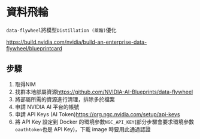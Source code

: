 # 資料飛輪

`data-flywheel`將模型`Distillation (蒸餾)`優化

<https://build.nvidia.com/nvidia/build-an-enterprise-data-flywheel/blueprintcard>

## 步驟

1. 取得NIM
2. 找群本地部屬資源<https://github.com/NVIDIA-AI-Blueprints/data-flywheel>
3. 將部屬所需的資源進行清理，排除多於檔案
4. 申請 NVIDIA AI 平台的帳號
5. 申請 API Keys (AI Token)<https://org.ngc.nvidia.com/setup/api-keys>
6. 將 API Key 設定到 Docker 的環境參數`NGC_API_KEY`(部分步驟會要求環境參數`oauthtoken`也是 API Key)，下載 image 時要用此通過認證
